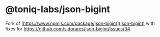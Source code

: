 # @toniq-labs/json-bigint

Fork of [https://www.npmjs.com/package/json-bigint](json-bigint) with fixes for https://github.com/sidorares/json-bigint/issues/34.
